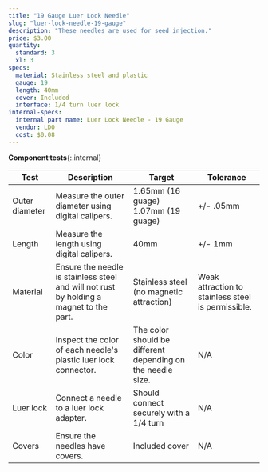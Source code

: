 ```yaml
---
title: "19 Gauge Luer Lock Needle"
slug: "luer-lock-needle-19-gauge"
description: "These needles are used for seed injection."
price: $3.00
quantity:
  standard: 3
  xl: 3
specs:
  material: Stainless steel and plastic
  gauge: 19
  length: 40mm
  cover: Included
  interface: 1/4 turn luer lock
internal-specs:
  internal part name: Luer Lock Needle - 19 Gauge
  vendor: LDO
  cost: $0.08
---
```


**Component tests**{:.internal}

|Test         |Description  |Target       |Tolerance    |
|-------------|-------------|-------------|-------------|
|Outer diameter|Measure the outer diameter using digital calipers.|1.65mm (16 guage)<br>1.07mm (19 guage)|+/- .05mm
|Length       |Measure the length using digital calipers.|40mm|+/- 1mm
|Material     |Ensure the needle is stainless steel and will not rust by holding a magnet to the part.|Stainless steel (no magnetic attraction)|Weak attraction to stainless steel is permissible.
|Color        |Inspect the color of each needle's plastic luer lock connector.|The color should be different depending on the needle size.|N/A
|Luer lock    |Connect a needle to a luer lock adapter.|Should connect securely with a 1/4 turn|N/A
|Covers       |Ensure the needles have covers.|Included cover|N/A